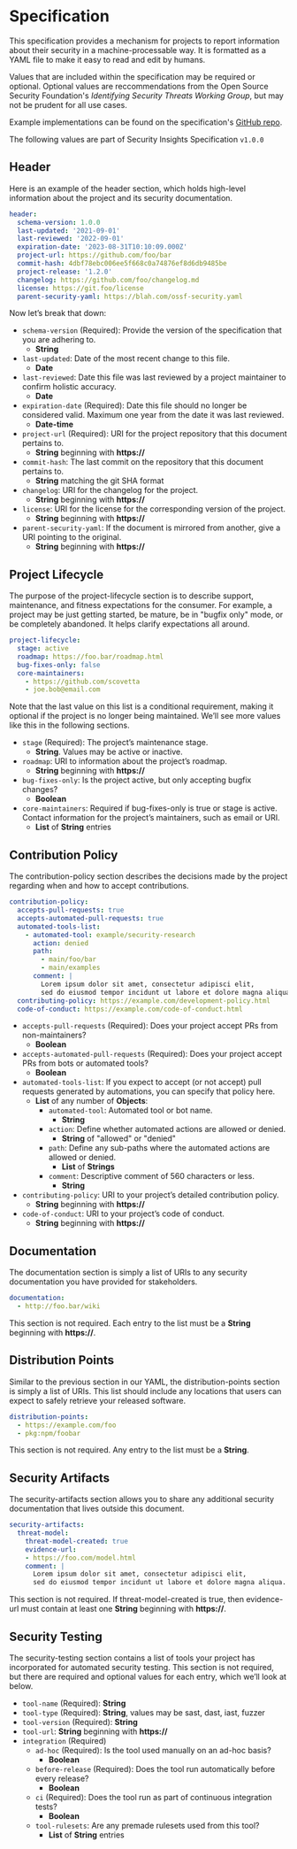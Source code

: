 # Specification

This specification provides a mechanism for projects to report information about their security in a machine-processable way. It is formatted as a YAML file to make it easy to read and edit by humans.

Values that are included within the specification may be required or optional. Optional values are reccommendations from the Open Source Security Foundation's _Identifying Security Threats Working Group_, but may not be prudent for all use cases.

Example implementations can be found on the specification's [GitHub repo]("https://github.com/ossf/security-insights-spec/pull/37").

The following values are part of Security Insights Specification `v1.0.0`

## Header
Here is an example of the header section, which holds high-level information about the project and its security documentation.

```yaml
header:
  schema-version: 1.0.0
  last-updated: '2021-09-01'
  last-reviewed: '2022-09-01'
  expiration-date: '2023-08-31T10:10:09.000Z'
  project-url: https://github.com/foo/bar
  commit-hash: 4dbf78ebc006ee5f668c0a74876ef8d6db9485be
  project-release: '1.2.0'
  changelog: https://github.com/foo/changelog.md
  license: https://git.foo/license
  parent-security-yaml: https://blah.com/ossf-security.yaml
```

Now let’s break that down:
- `schema-version` (Required): Provide the version of the specification that you are adhering to.
  - **String**
- `last-updated`: Date of the most recent change to this file.
  - **Date**
- `last-reviewed`: Date this file was last reviewed by a project maintainer to confirm holistic accuracy.
  - **Date**
- `expiration-date` (Required): Date this file should no longer be considered valid. Maximum one year from the date it was last reviewed.
  - **Date-time**
- `project-url` (Required): URI for the project repository that this document pertains to.
  - **String** beginning with **https://**
- `commit-hash`: The last commit on the repository that this document pertains to.
  - **String** matching the git SHA format
- `changelog`: URI for the changelog for the project.
  - **String** beginning with **https://**
- `license`: URI for the license for the corresponding version of the project.
  - **String** beginning with **https://**
- `parent-security-yaml`: If the document is mirrored from another, give a URI pointing to the original.
  - **String** beginning with **https://**

## Project Lifecycle

The purpose of the project-lifecycle section is to describe support, maintenance, and fitness expectations for the consumer. For example, a project may be just getting started, be mature, be in "bugfix only" mode, or be completely abandoned. It helps clarify expectations all around.

```yaml
project-lifecycle:
  stage: active
  roadmap: https://foo.bar/roadmap.html
  bug-fixes-only: false
  core-maintainers:
    - https://github.com/scovetta
    - joe.bob@email.com
```

Note that the last value on this list is a conditional requirement, making it optional if the project is no longer being maintained. We’ll see more values like this in the following sections.
- `stage` (Required): The project’s maintenance stage.
  - **String**. Values may be active or inactive.
- `roadmap`: URI to information about the project’s roadmap.
  - **String** beginning with **https://**
- `bug-fixes-only`: Is the project active, but only accepting bugfix changes?
  - **Boolean**
- `core-maintainers`: Required if bug-fixes-only is true or stage is active. Contact information for the project’s maintainers, such as email or URI.
  - **List** of **String** entries

## Contribution Policy
The contribution-policy section describes the decisions made by the project regarding when and how to accept contributions.

```yaml
contribution-policy:
  accepts-pull-requests: true
  accepts-automated-pull-requests: true
  automated-tools-list:
    - automated-tool: example/security-research
      action: denied
      path:
        - main/foo/bar
        - main/examples
      comment: |
        Lorem ipsum dolor sit amet, consectetur adipisci elit,
        sed do eiusmod tempor incidunt ut labore et dolore magna aliqua.
  contributing-policy: https://example.com/development-policy.html
  code-of-conduct: https://example.com/code-of-conduct.html
```

- `accepts-pull-requests` (Required): Does your project accept PRs from non-maintainers?
  - **Boolean**
- `accepts-automated-pull-requests` (Required): Does your project accept PRs from bots or automated tools?
  - **Boolean**
- `automated-tools-list`: If you expect to accept (or not accept) pull requests generated by automations, you can specify that policy here.
  - **List** of any number of **Objects**:
    - `automated-tool`: Automated tool or bot name.
      - **String**
    - `action`: Define whether automated actions are allowed or denied.
      - **String** of "allowed" or "denied" 
    - `path`: Define any sub-paths where the automated actions are allowed or denied.
      - **List** of **Strings**
    - `comment`: Descriptive comment of 560 characters or less.
      - **String**
- `contributing-policy`: URI to your project’s detailed contribution policy.
  - **String** beginning with **https://**
- `code-of-conduct`: URI to your project’s code of conduct.
  - **String** beginning with **https://**

## Documentation
The documentation section is simply a list of URIs to any security documentation you have provided for stakeholders.

```yaml
documentation:
  - http://foo.bar/wiki
```

This section is not required. Each entry to the list must be a **String** beginning with **https://**.

## Distribution Points
Similar to the previous section in our YAML, the distribution-points section is simply a list of URIs. This list should include any locations that users can expect to safely retrieve your released software.

```yaml
distribution-points:
  - https://example.com/foo
  - pkg:npm/foobar
```

This section is not required. Any entry to the list must be a **String**.

## Security Artifacts
The security-artifacts section allows you to share any additional security documentation that lives outside this document.

```yaml
security-artifacts:
  threat-model:
    threat-model-created: true
    evidence-url:
    - https://foo.com/model.html
    comment: |
      Lorem ipsum dolor sit amet, consectetur adipisci elit,
      sed do eiusmod tempor incidunt ut labore et dolore magna aliqua.
```

This section is not required. If threat-model-created is true, then evidence-url must contain at least one **String** beginning with **https://**.

## Security Testing
The security-testing section contains a list of tools your project has incorporated for automated security testing. This section is not required, but there are required and optional values for each entry, which we’ll look at below.

- `tool-name` (Required): **String**
- `tool-type` (Required): **String**, values may be sast, dast, iast, fuzzer
- `tool-version` (Required): **String**
- `tool-url`: **String** beginning with **https://**
- `integration` (Required)
    - `ad-hoc` (Required): Is the tool used manually on an ad-hoc basis?
      - **Boolean**
    - `before-release` (Required): Does the tool run automatically before every release?
      - **Boolean**
    - `ci` (Required): Does the tool run as part of continuous integration tests?
      - **Boolean**
    - `tool-rulesets`: Are any premade rulesets used from this tool?
      - **List** of **String** entries
